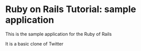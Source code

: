 # Ruby on Rails Tutorial: sample application 

This is the sample application for the Ruby of Rails

It is a basic clone of Twitter
